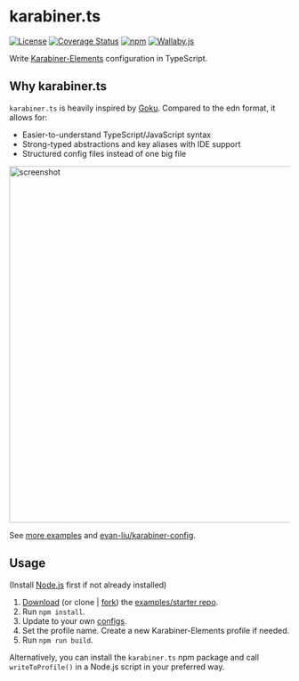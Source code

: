 # karabiner.ts

[![License](https://img.shields.io/npm/l/karabiner.ts.svg)](LICENSE)
[![Coverage Status](https://coveralls.io/repos/github/evan-liu/karabiner.ts/badge.svg)](https://coveralls.io/github/evan-liu/karabiner.ts)
[![npm](https://img.shields.io/npm/v/karabiner.ts.svg)](https://www.npmjs.com/package/karabiner.ts)
[![Wallaby.js](https://img.shields.io/badge/wallaby.js-powered-blue.svg?style=flat&logo=github)](https://wallabyjs.com/oss/)

Write [Karabiner-Elements](https://github.com/pqrs-org/Karabiner-Elements) configuration in TypeScript.

## Why karabiner.ts

`karabiner.ts` is heavily inspired by [Goku](https://github.com/yqrashawn/GokuRakuJoudo). Compared to the edn format, it allows for:

- Easier-to-understand TypeScript/JavaScript syntax
- Strong-typed abstractions and key aliases with IDE support
- Structured config files instead of one big file

<img src="https://user-images.githubusercontent.com/126383/234157607-a9ea7ddf-c694-437a-8063-a20154996074.png" width="640" alt="screenshot">

See [more examples](https://github.com/evan-liu/karabiner.ts.examples/blob/main/src/index.ts) and [evan-liu/karabiner-config](https://github.com/evan-liu/karabiner-config/blob/main/src/index.ts).

## Usage

(Install [Node.js](https://nodejs.org/en) first if not already installed)

1. [Download](https://github.com/evan-liu/karabiner.ts.examples/archive/refs/heads/main.zip) (or clone | [fork](https://github.com/evan-liu/karabiner.ts.examples/fork)) the [examples/starter repo](https://github.com/evan-liu/karabiner.ts.examples).
2. Run `npm install`.
3. Update to your own [configs](https://github.com/evan-liu/karabiner.ts.examples/blob/main/src/index.ts).
4. Set the profile name. Create a new Karabiner-Elements profile if needed.
5. Run `npm run build`.

Alternatively, you can install the `karabiner.ts` npm package and call `writeToProfile()` in a Node.js script in your preferred way.
